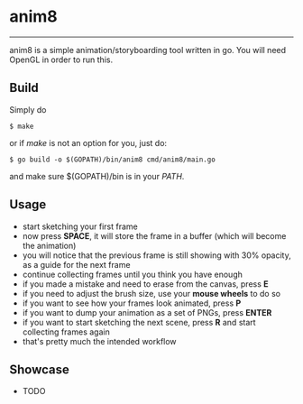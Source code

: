# anim8
---
anim8 is a simple animation/storyboarding tool written in go. You will need OpenGL in order to run this.

## Build
Simply do
```  
$ make
```
or if *make* is not an option for you, just do:
``` 
$ go build -o $(GOPATH)/bin/anim8 cmd/anim8/main.go
```
and make sure $(GOPATH)/bin is in your *PATH*.

## Usage
- start sketching your first frame
- now press **SPACE**, it will store the frame in a buffer (which will become the animation)
- you will notice that the previous frame is still showing with 30% opacity, as a guide for the next frame
- continue collecting frames until you think you have enough
- if you made a mistake and need to erase from the canvas, press **E**
- if you need to adjust the brush size, use your **mouse wheels** to do so
- if you want to see how your frames look animated, press **P**
- if you want to dump your animation as a set of PNGs, press **ENTER**
- if you want to start sketching the next scene, press **R** and start collecting frames again
- that's pretty much the intended workflow

## Showcase
- TODO